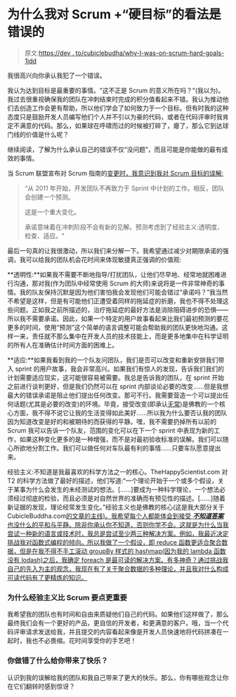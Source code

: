 # 为什么我对 Scrum +“硬目标”的看法是错误的

> 原文:[https://dev . to/cubiclebudha/why-I-was-on-scrum-hard-goals-1jdd](https://dev.to/cubiclebuddha/why-i-was-wrong-about-scrum-hard-goals-1jdd)

我很高兴向你承认我犯了一个错误。

我认为达到目标是最重要的事情。"这不正是 Scrum 的意义所在吗？"(我以为)。我过去很重视确保我的团队在冲刺结束时完成的积分值看起来不错。我认为推动他们去创造工作会更有帮助，所以他们学会了如何致力于一个目标。但有时我的这种态度只是鼓励开发人员编写他们个人并不引以为豪的代码，或者在代码评审时我肯定不满意的代码。那么，如果球在呼啸而过的时候被打碎了，瘪了，那么它到达球门线的价值是什么呢？

继续阅读，了解为什么承认自己的错误不仅“没问题”，而且可能是你能做的最有成效的事情。

当 Scrum 联盟宣布对 Scrum 指南的[变更时，我意识到我对 Scrum 目标的误解:](https://medium.com/serious-scrum/5-controversial-topics-that-were-removed-from-scrum-68b5e83d38f2)

> “从 2011 年开始，开发团队不再致力于 Sprint 中计划的工作。相反，团队会创建一个预测。
> 
> 这是一个重大变化。
> 
> 承诺意味着在冲刺阶段不会有新的见解。预测考虑到了经验主义:透明度、检查、适应。"

最后一句真的让我很激动，所以我们来分解一下。我希望通过减少对期限承诺的强调，我可以给我的团队机会花时间来体现敏捷真正强调的价值观:

**透明性:**如果我不需要不断地指导/打扰团队，让他们尽早地、经常地就困难进行沟通，那对我(作为团队中经常使用 Scrum 的大师)来说将是一件非常神奇的事情。我的队友保持沉默是因为他们害怕我会发现他们可能会错过“承诺吗？”我当然不希望是这样，但是有可能他们正遭受着同样的拖延症的折磨，我也不得不处理这些问题。正如我之前所描述的，治疗拖延症的最好方法是消除阻碍进步的恐惧——所以我不需要承诺。因此，如果一个特定的用户故事看起来比我们最初预测的要花更多的时间，使用“预测”这个简单的语言调整可能会帮助我的团队更快地沟通。这样一来，责任就不那么集中在开发人员的技术技能上，而是更多地集中在科学证明的所有人在准确估计时间方面的困难上。

**适应:**如果我看到我的一个队友问团队，我们是否可以改变和重新安排我们带入 sprint 的用户故事，我会非常高兴。如果我们有惊人的发现，告诉我们我们的计划需要适应现实，这可能很容易被需要。我总是告诉我的团队，在 sprint 开始之前进行谈判更好，但是我们仍然可以在 sprint 内部谈论必要的改变……但是我想最大的错误承诺是阻止他们提出任何改变。那可不行。我需要营造一个可以提出任何话题(尤其是必要的改变)的环境。毕竟，接受改变(即承认[无常](https://dev.to/cubiclebuddha/your-code-is-not-pretty-your-code-is-already-dead-code-glp))是佛教的一个核心方面，我不得不说它让我的生活变得如此美好……所以我为什么要否认我的团队因为知道改变是好的和被期待的而获得的平静。嘿，我不需要扔掉所有以前的 Scrum 我可以告诉一个队友，范围的变化可以在下一个 sprint 中表现为新的工作，如果这种变化更多的是一种增强，而不是对最初验收标准的误解。我们可以随心所欲地分割工作。我们可以做任何对车队最有利的事情……只要车队愿意提出来。

经验主义:不知道是我最喜欢的科学方法之一的核心。TheHappyScientist.com 对 T2 的科学方法做了最好的描述，他们写道:“一个理论开始于一个或多个假设，关于某事为什么会发生的未经测试的想法。[……]要成为一种科学理论，一个想法必须经过彻底的检验，而且必须是对自然世界的准确而有预见性的描述。[……]随着新证据的发现，理论经常发生变化。”经验主义也是佛教的核心(这是我大部分关于 CubicleBuddha.com[的文章的主线)。我希望每个人都能体会到接受 ***不知道答案*** 也没什么的平和与平静。除非你承认你不知道，否则你学不会。这就是为什么当我尝试一种新的语言或技术时，我总是尝试至少两三种解决方案。例如，我最近决定挑战我对函数式编程的倾向。所以我做了一个假设，即 reduce 函数更适合聚合数据，但是在我不得不手工滚动 groupBy 样式的 hashmap(因为我的 lambda 函数没有 lodash)之后，我确定 foreach 是最可读的解决方案。有多神奇？通过挑战我自己的先入为主的观念，我现在有了关于聚合数据的多种理论，并且我对什么构成可读代码有了更精炼的知识。](http://cubiclebuddha.com)

### [](#why-empiricism-is-more-important-than-scrum-points)为什么经验主义比 Scrum 要点更重要

我希望我的团队也有时间和自由来质疑他们自己的代码。如果他们这样做了，那么最终我们会有一个更好的产品，更自信的开发者，和更满意的客户。哦，当一个代码评审请求发送给我，并且提交的内容看起来像是开发人员快速地将代码拼凑在一起时，我也不必畏缩。花时间享受你的手艺吧！

### [](#what-have-you-been-wrong-about-that-brought-you-happiness)你做错了什么给你带来了快乐？

认识到我的误解给我的团队和我自己带来了更大的快乐。那么，你有哪些观念让你在它们翻转时感到惊讶？